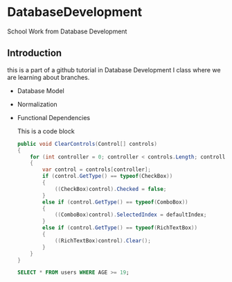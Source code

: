 # DatabaseDevelopment
School Work from Database Development

## Introduction
this is a part of a github tutorial in Database Development I class where we are learning about branches.
- Database Model
- Normalization
- Functional Dependencies

  This is a code block
  ``` C#
  public void ClearControls(Control[] controls)
  {
      for (int controller = 0; controller < controls.Length; controller++)
      {
          var control = controls[controller];
          if (control.GetType() == typeof(CheckBox))
          {
              ((CheckBox)control).Checked = false;
          }
          else if (control.GetType() == typeof(ComboBox))
          {
              ((ComboBox)control).SelectedIndex = defaultIndex;
          }
          else if (control.GetType() == typeof(RichTextBox))
          {
              ((RichTextBox)control).Clear();
          }
      }
  }
  ```

  ```SQL
  SELECT * FROM users WHERE AGE >= 19;
  ```
